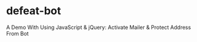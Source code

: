 # defeat-bot
A Demo With Using JavaScript &amp; jQuery: Activate Mailer &amp; Protect Address From Bot

